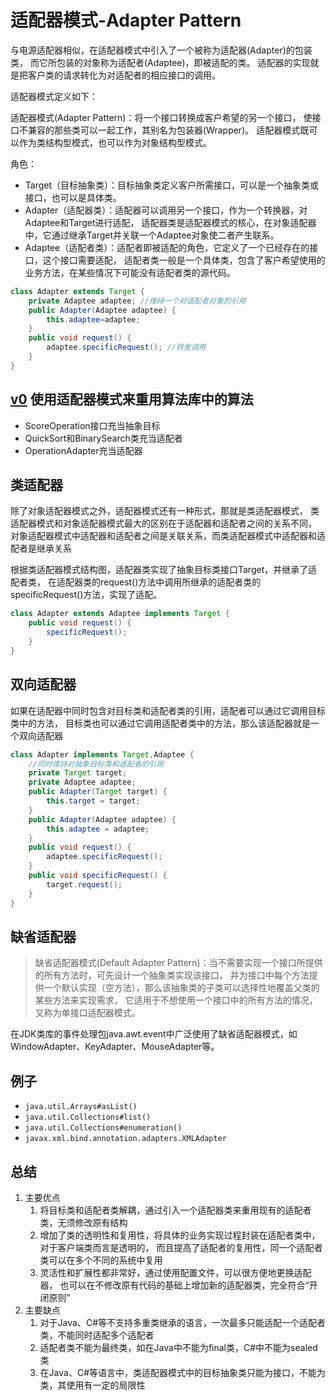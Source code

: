# 适配器模式-Adapter Pattern

与电源适配器相似，在适配器模式中引入了一个被称为适配器(Adapter)的包装类，
而它所包装的对象称为适配者(Adaptee)，即被适配的类。
适配器的实现就是把客户类的请求转化为对适配者的相应接口的调用。

适配器模式定义如下：

适配器模式(Adapter Pattern)：将一个接口转换成客户希望的另一个接口，
使接口不兼容的那些类可以一起工作，其别名为包装器(Wrapper)。
适配器模式既可以作为类结构型模式，也可以作为对象结构型模式。

角色：
- Target（目标抽象类）：目标抽象类定义客户所需接口，可以是一个抽象类或接口，也可以是具体类。
- Adapter（适配器类）：适配器可以调用另一个接口，作为一个转换器，对Adaptee和Target进行适配，
适配器类是适配器模式的核心，在对象适配器中，它通过继承Target并关联一个Adaptee对象使二者产生联系。
- Adaptee（适配者类）：适配者即被适配的角色，它定义了一个已经存在的接口，这个接口需要适配，
适配者类一般是一个具体类，包含了客户希望使用的业务方法，在某些情况下可能没有适配者类的源代码。

```java
class Adapter extends Target {
    private Adaptee adaptee; //维持一个对适配者对象的引用
    public Adapter(Adaptee adaptee) {
        this.adaptee=adaptee;
    }
    public void request() {
        adaptee.specificRequest(); //转发调用
    }
}
```

## [v0](v0) 使用适配器模式来重用算法库中的算法

- ScoreOperation接口充当抽象目标
- QuickSort和BinarySearch类充当适配者
- OperationAdapter充当适配器

## 类适配器

除了对象适配器模式之外，适配器模式还有一种形式，那就是类适配器模式，
类适配器模式和对象适配器模式最大的区别在于适配器和适配者之间的关系不同，
对象适配器模式中适配器和适配者之间是关联关系，而类适配器模式中适配器和适配者是继承关系

根据类适配器模式结构图，适配器类实现了抽象目标类接口Target，并继承了适配者类，
在适配器类的request()方法中调用所继承的适配者类的specificRequest()方法，实现了适配。

```java
class Adapter extends Adaptee implements Target {
    public void request() {
        specificRequest();
    }
}
```

## 双向适配器

如果在适配器中同时包含对目标类和适配者类的引用，适配者可以通过它调用目标类中的方法，
目标类也可以通过它调用适配者类中的方法，那么该适配器就是一个双向适配器

```java
class Adapter implements Target,Adaptee {
    //同时维持对抽象目标类和适配者的引用
    private Target target;
    private Adaptee adaptee;
    public Adapter(Target target) {
        this.target = target;
    }
    public Adapter(Adaptee adaptee) {
        this.adaptee = adaptee;
    }
    public void request() {
        adaptee.specificRequest();
    }
    public void specificRequest() {
        target.request();
    }
}
```

## 缺省适配器

> 缺省适配器模式(Default Adapter Pattern)：当不需要实现一个接口所提供的所有方法时，可先设计一个抽象类实现该接口，
并为接口中每个方法提供一个默认实现（空方法），那么该抽象类的子类可以选择性地覆盖父类的某些方法来实现需求，
它适用于不想使用一个接口中的所有方法的情况，又称为单接口适配器模式。

在JDK类库的事件处理包java.awt.event中广泛使用了缺省适配器模式，如WindowAdapter、KeyAdapter、MouseAdapter等。

## 例子

- `java.util.Arrays#asList()`
- `java.util.Collections#list()`
- `java.util.Collections#enumeration()`
- `javax.xml.bind.annotation.adapters.XMLAdapter`

## 总结

1. 主要优点
    1. 将目标类和适配者类解耦，通过引入一个适配器类来重用现有的适配者类，无须修改原有结构
    2. 增加了类的透明性和复用性，将具体的业务实现过程封装在适配者类中，对于客户端类而言是透明的，
    而且提高了适配者的复用性，同一个适配者类可以在多个不同的系统中复用
    3. 灵活性和扩展性都非常好，通过使用配置文件，可以很方便地更换适配器，
    也可以在不修改原有代码的基础上增加新的适配器类，完全符合“开闭原则”
2. 主要缺点
    1. 对于Java、C#等不支持多重类继承的语言，一次最多只能适配一个适配者类，不能同时适配多个适配者
    2. 适配者类不能为最终类，如在Java中不能为final类，C#中不能为sealed类
    3. 在Java、C#等语言中，类适配器模式中的目标抽象类只能为接口，不能为类，其使用有一定的局限性